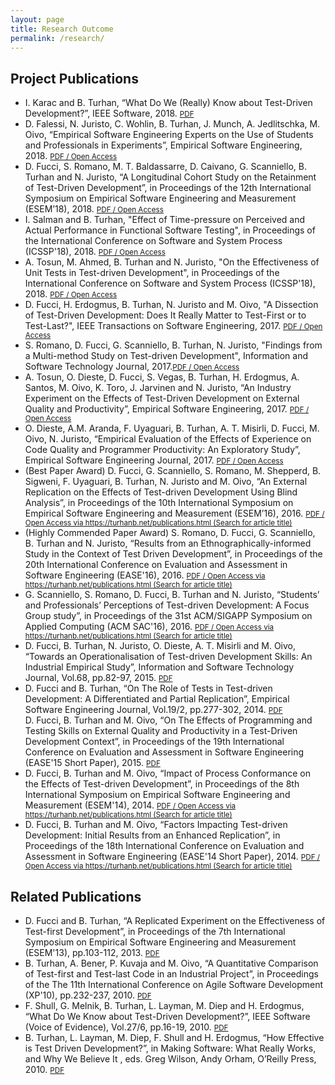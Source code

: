 ```yaml
---
layout: page
title: Research Outcome
permalink: /research/
---
```

<div class="publications">
  <h2 class="page-header">Project Publications</h2>
  <ul> 
    <li>
    I. Karac and B. Turhan, <span class="title">“What Do We (Really) Know about Test-Driven Development?”</span>, IEEE Software, 2018. <small><a href="http://doi.ieeecomputersociety.org/10.1109/MS.2018.2801554">PDF <span class="fa fa-external-link"></span></a></small>  
    </li>

<li>D. Falessi, N. Juristo, C. Wohlin, B. Turhan, J. Munch, A. Jedlitschka, M. Oivo, <span class="title">“Empirical Software Engineering Experts on the Use of Students and Professionals in Experiments”</span>, Empirical Software Engineering, 2018. <small><a href="https://doi.org/10.1007/s10664-017-9523-3">PDF <span class="fa fa-external-link"></span></a></small> <small><a href="http://rdcu.be/tpxB"> / Open Access <span class="fa fa-external-link"></span></a></small> 
    </li>
    <li> D. Fucci, S. Romano, M. T. Baldassarre, D. Caivano, G. Scanniello, B. Turhan and N. Juristo, <span class="title">“A Longitudinal Cohort Study on the Retainment of Test-Driven Development”</span>, in Proceedings of the 12th International Symposium on Empirical Software Engineering and Measurement (ESEM’18), 2018. <small><a href="">PDF <span class="fa fa-external-link"></span></a></small> <small><a href="https://arxiv.org/abs/1807.02971"> / Open Access <span class="fa fa-external-link"></span></a></small>
    </li>
        <li> I. Salman and B. Turhan, <span class="title">"Effect of Time-pressure on Perceived and Actual Performance in Functional Software Testing"</span>, in Proceedings of the International Conference on Software and System Process (ICSSP'18), 2018. <small><a href="https://doi.org/10.1145/3202710.3203148">PDF <span class="fa fa-external-link"></span></a></small> <small><a href="http://bura.brunel.ac.uk/handle/2438/16098"> / Open Access <span class="fa fa-external-link"></span></a></small> 
    </li>  
    <li> A. Tosun, M. Ahmed, B. Turhan and N. Juristo, <span class="title">"On the Effectiveness of Unit Tests in Test-driven Development"</span>, in Proceedings of the International Conference on Software and System Process (ICSSP'18), 2018. <small><a href="https://doi.org/10.1145/3202710.3203153">PDF <span class="fa fa-external-link"></span></a></small> <small><a href="http://bura.brunel.ac.uk/handle/2438/16116"> / Open Access <span class="fa fa-external-link"></span></a></small> 
    </li>  
    <li>  D. Fucci, H. Erdogmus, B. Turhan, N. Juristo and M. Oivo, <span class="title">"A Dissection of Test-Driven Development: Does It Really Matter to Test-First or to Test-Last?"</span>, IEEE Transactions on Software Engineering, 2017. <small><a href="http://dx.doi.org/10.1109/TSE.2016.2616877">PDF <span class="fa fa-external-link"></span></a></small> <small><a href="http://bura.brunel.ac.uk/handle/2438/14550"> / Open Access <span class="fa fa-external-link"></span></a></small> 
    </li>    
    <li>S. Romano, D. Fucci, G. Scanniello, B. Turhan, N. Juristo, <span class="title"> "Findings from a Multi-method Study on Test-driven Development"</span>, Information and Software Technology Journal, 2017.<small><a href="https://dx.doi.org/10.1016/j.infsof.2017.03.010">PDF <span class="fa fa-external-link"></span></a></small> <small><a href="http://bura.brunel.ac.uk/handle/2438/14579"> / Open Access <span class="fa fa-external-link"></span></a></small>
    </li>
    <li>
    A. Tosun, O. Dieste, D. Fucci, S. Vegas, B. Turhan, H. Erdogmus, A. Santos, M. Oivo, K. Toro, J. Jarvinen and N. Juristo, <span class="title">“An Industry Experiment on the Effects of Test-Driven Development on External Quality and Productivity”</span>, Empirical Software Engineering, 2017. <small><a href="http://dx.doi.org/10.1007/s10664-016-9490-0">PDF <span class="fa fa-external-link"></span></a></small> <small><a href="http://rdcu.be/oco8"> / Open Access <span class="fa fa-external-link"></span></a></small> 
    </li>
    <li>
    O. Dieste, A.M. Aranda, F. Uyaguari, B. Turhan, A. T. Misirli, D. Fucci, M. Oivo, N. Juristo, <span class="title">“Empirical Evaluation of the Effects of Experience on Code Quality and Programmer Productivity: An Exploratory Study”,</span> Empirical Software Engineering Journal, 2017. <small><a href="https://doi.org/10.1007/s10664-016-9471-3">PDF <span class="fa fa-external-link"></span></a></small> <small><a href="http://rdcu.be/u7BS"> / Open Access <span class="fa fa-external-link"></span></a></small>
    </li>
    <li>
      (Best Paper Award) D. Fucci, G. Scanniello, S. Romano, M. Shepperd, B. Sigweni, F. Uyaguari, B. Turhan, N. Juristo and M. Oivo, <span class="title">“An External Replication on the Effects of Test-driven Development Using Blind Analysis”</span>, in Proceedings of the 10th International Symposium on Empirical Software Engineering and Measurement (ESEM’16), 2016. <small><a href="http://dl.acm.org/authorize?N13684">PDF <span class="fa fa-external-link"></span></a></small> <small><a href="https://turhanb.net/publications.html"> / Open Access via https://turhanb.net/publications.html (Search for article title)<span class="fa fa-external-link"></span></a></small>
    </li>
    <li>
      (Highly Commended Paper Award) S. Romano, D. Fucci, G. Scanniello, B. Turhan and N. Juristo, <span class="title">“Results from an Ethnographically-informed Study in the Context of Test Driven Development”</span>, in Proceedings of the 20th International Conference on Evaluation and Assessment in Software Engineering (EASE'16), 2016. <small><a href="http://dl.acm.org/authorize?N13696">PDF <span class="fa fa-external-link"></span></a></small><small><a href="https://turhanb.net/publications.html"> / Open Access via https://turhanb.net/publications.html (Search for article title)<span class="fa fa-external-link"></span></a></small>
    </li>
    <li>
      G. Scanniello, S. Romano, D. Fucci, B. Turhan and N. Juristo,<span class="title"> “Students’ and Professionals’ Perceptions of Test-driven Development: A Focus Group study”</span>, in Proceedings of the 31st ACM/SIGAPP Symposium on Applied Computing (ACM SAC'16), 2016. <small><a href="http://dl.acm.org/authorize?N13697">PDF <span class="fa fa-external-link"></span></a></small><small><a href="https://turhanb.net/publications.html"> / Open Access via https://turhanb.net/publications.html (Search for article title)<span class="fa fa-external-link"></span></a></small>
    </li>
    <li>
      D. Fucci, B. Turhan, N. Juristo, O. Dieste, A. T. Misirli and M. Oivo, <span class="title">“Towards an Operationalisation of Test-driven Development Skills: An Industrial Empirical Study”</span>, Information and Software Technology Journal, Vol.68, pp.82-97, 2015. <small><a href="http://dx.doi.org/10.1016/j.infsof.2015.08.004">PDF <span class="fa fa-external-link"></span></a></small>
    </li>
    <li>
      D. Fucci and B. Turhan, <span class="title">“On The Role of Tests in Test-driven Development: A Differentiated and Partial Replication”</span>, Empirical Software Engineering Journal, Vol.19/2, pp.277-302, 2014. <small><a href="http://dx.doi.org/10.1007/s10664-013-9259-7">PDF <span class="fa fa-external-link"></span></a></small>
    </li>
      D. Fucci, B. Turhan and M. Oivo, <span class="title">“On The Effects of Programming and Testing Skills on External Quality and Productivity in a Test-Driven Development Context”</span>, in Proceedings of the 19th International Conference on Evaluation and Assessment in Software Engineering (EASE'15 Short Paper), 2015. <small><a href="http://dx.doi.org/10.1145/2745802.2745826">PDF <span class="fa fa-external-link"></span></a></small>
    <li>
      D. Fucci, B. Turhan and M. Oivo, <span class="title">“Impact of Process Conformance on the Effects of Test-driven Development”</span>, in Proceedings of the 8th International Symposium on Empirical Software Engineering and Measurement (ESEM'14), 2014. <small><a href="http://dx.doi.org/10.1145/2652524.2652526">PDF <span class="fa fa-external-link"></span></a></small><small><a href="https://turhanb.net/publications.html"> / Open Access via https://turhanb.net/publications.html (Search for article title)<span class="fa fa-external-link"></span></a></small>
    </li>
    <li>
      D. Fucci, B. Turhan and M. Oivo, <span class="title">“Factors Impacting Test-driven Development: Initial Results from an Enhanced Replication”</span>, in Proceedings of the 18th International Conference on Evaluation and Assessment in Software Engineering (EASE'14 Short Paper), 2014. <small><a href="http://dx.doi.org/10.1145/2601248.2601272">PDF <span class="fa fa-external-link"></span></a></small><small><a href="https://turhanb.net/publications.html"> / Open Access via https://turhanb.net/publications.html (Search for article title)<span class="fa fa-external-link"></span></a></small>
    </li>
  </ul>
</div>

<div class="publications">
  <h2 class="page-header">Related Publications</h2>
  <ul>
    <li>
      D. Fucci and B. Turhan, <span class="title">“A Replicated Experiment on the Effectiveness of Test-first Development”</span>, in Proceedings of the 7th International Symposium on Empirical Software Engineering and Measurement (ESEM'13), pp.103-112, 2013. <small><a href="http://dx.doi.org/10.1109/ESEM.2013.15">PDF <span class="fa fa-external-link"></span></a></small>
    </li>
    <li>
      B. Turhan, A. Bener, P. Kuvaja and M. Oivo, <span class="title">“A Quantitative Comparison of Test-first and Test-last Code in an Industrial Project”</span>, in Proceedings of the The 11th International Conference on Agile Software Development (XP'10), pp.232-237, 2010. <small><a href="http://dx.doi.org/10.1007/978-3-642-13054-0_24">PDF <span class="fa fa-external-link"></span></a></small>
    </li>
    <li>
      F. Shull, G. Melnik, B. Turhan, L. Layman, M. Diep and H. Erdogmus, <span class="title">“What Do We Know about Test-Driven Development?”</span>, IEEE Software (Voice of Evidence), Vol.27/6, pp.16-19, 2010. <small><a href="http://dx.doi.org/10.1109/MS.2010.152">PDF <span class="fa fa-external-link"></span></a></small>
    </li>
    <li>
      B. Turhan, L. Layman, M. Diep, F. Shull and H. Erdogmus, <span class="title">“How Effective is Test Driven Development?”</span>, in Making Software: What Really Works, and Why We Believe It , eds. Greg Wilson, Andy Orham, O’Reilly Press, 2010. <small><a href="http://oreilly.com/catalog/9781449394028/">PDF <span class="fa fa-external-link"></span></a></small>
    </li>
  </ul>
</div>
